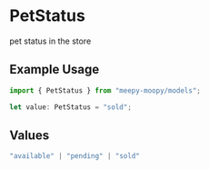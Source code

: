 # PetStatus

pet status in the store

## Example Usage

```typescript
import { PetStatus } from "meepy-moopy/models";

let value: PetStatus = "sold";
```

## Values

```typescript
"available" | "pending" | "sold"
```